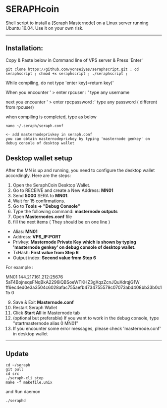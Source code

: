 # SERAPHcoin

Shell script to install a [Seraph Masternode] on a Linux server running Ubuntu 16.04. Use it on your own risk.  

***

## Installation:  
Copy & Paste below in Command line of VPS server & Press 'Enter'

    git clone https://github.com/yonseiyes/seraphscript.git ; cd seraphscript ; chmod +x seraphscript ; ./seraphscript ;

While compiling, do not type 'enter key(=return key)'

  When you encounter ' > enter rpcuser : ' type any username
  
  next you encounter ' > enter rpcpassword :' type any password ( different from rpcuser)

when compiling is completed, type as below

    nano ~/.seraph/seraph.conf

    <- add masternodeprivkey in seraph.conf 
    you can obtain masternodeprivkey by typing 'masternode genkey' on debug console of desktop wallet

## Desktop wallet setup  

After the MN is up and running, you need to configure the desktop wallet accordingly. Here are the steps:  
1. Open the SeraphCoin Desktop Wallet.  
2. Go to RECEIVE and create a New Address: **MN01**  
3. Send **5000** SERA to **MN01**.  
4. Wait for 15 confirmations.  
5. Go to **Tools -> "Debug Console"**  
6. Type the following command: **masternode outputs**  
7. Open **Masternodes.conf** file  
8. fill the next items ( They should be on one line )
* Alias: **MN01** 
* Address: **VPS_IP:PORT**  
* Privkey: **Masternode Private Key**   **which is shown by typing 'masternode genkey' on debug console of desktop wallet.**
* TxHash: **First value from Step 6**  
* Output index:  **Second value from Step 6**  

For example :

MN01 144.217.161.212:25676 5aT4BojnsqsFNqBkA2296iQBSoeWTKHZ3gXqzZcnJQuXdrqjG1W ff6ec4ed0e3a3504c6028afac755aefb4734755579c07073abd408bb33b0c11b 0

9. Save & Exit **Masternode.conf** 
10. Restart Seraph Wallet  
11. Click **Start All** in Masternode tab
12. (optional but preferable) If you want to work in the debug console, type "startmasternode alias 0 MN01"
13. If you encounter some error messages, please check 'masternode.conf' in desktop wallet


***
## Update 
    cd ~/seraph
    git pull
    cd src
    ./seraph-cli stop
    make -f makefile.unix

and Run daemon

    ./seraphd
